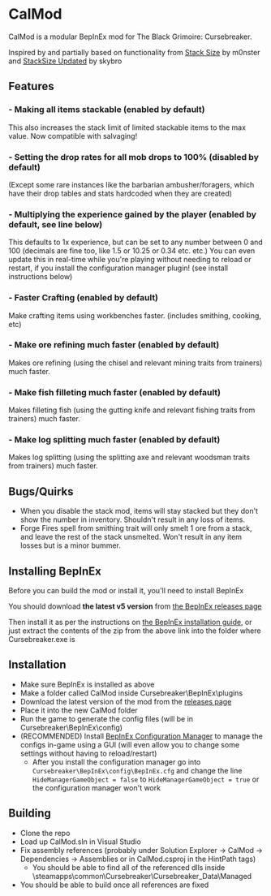# CalMod
CalMod is a modular BepInEx mod for The Black Grimoire: Cursebreaker.

Inspired by and partially based on functionality from [Stack Size](https://www.nexusmods.com/theblackgrimoirecursebreaker/mods/1) by m0nster and [StackSize Updated](https://www.nexusmods.com/theblackgrimoirecursebreaker/mods/2) by skybro

## Features
### - Making all items stackable (enabled by default)
This also increases the stack limit of limited stackable items to the max value. Now compatible with salvaging!
### - Setting the drop rates for all mob drops to 100% (disabled by default)
(Except some rare instances like the barbarian ambusher/foragers, which have their drop tables and stats hardcoded when they are created)
### - Multiplying the experience gained by the player (enabled by default, see line below)
This defaults to 1x experience, but can be set to any number between 0 and 100 (decimals are fine too, like 1.5 or 10.25 or 0.34 etc. etc.)
You can even update this in real-time while you're playing without needing to reload or restart, if you install the configuration manager plugin! (see install instructions below)
### - Faster Crafting (enabled by default)
Make crafting items using workbenches faster. (includes smithing, cooking, etc)
### - Make ore refining much faster (enabled by default)
Makes ore refining (using the chisel and relevant mining traits from trainers) much faster.
### - Make fish filleting much faster (enabled by default)
Makes filleting fish (using the gutting knife and relevant fishing traits from trainers) much faster.
### - Make log splitting much faster (enabled by default)
Makes log splitting (using the splitting axe and relevant woodsman traits from trainers) much faster.

## Bugs/Quirks
- When you disable the stack mod, items will stay stacked but they don't show the number in inventory. Shouldn't result in any loss of items.
- Forge Fires spell from smithing trait will only smelt 1 ore from a stack, and leave the rest of the stack unsmelted. Won't result in any item losses but is a minor bummer.

## Installing BepInEx
Before you can build the mod or install it, you'll need to install BepInEx

You should download **the latest v5 version** from [the BepInEx releases page](https://github.com/BepInEx/BepInEx/releases)

Then install it as per the instructions on [the BepInEx installation guide](https://docs.bepinex.dev/articles/user_guide/installation/index.html), or just extract the contents of the zip from the above link into the folder where Cursebreaker.exe is

## Installation
- Make sure BepInEx is installed as above
- Make a folder called CalMod inside Cursebreaker\BepInEx\plugins
- Download the latest version of the mod from the [releases page](https://github.com/Calynxx/Cursebreaker-CalMod/releases)
- Place it into the new CalMod folder
- Run the game to generate the config files (will be in Cursebreaker\BepInEx\config)
- (RECOMMENDED) Install [BepInEx Configuration Manager](https://github.com/BepInEx/BepInEx.ConfigurationManager) to manage the configs in-game using a GUI (will even allow you to change some settings without having to reload/restart)
  - After you install the configuration manager go into `Cursebreaker\BepInEx\config\BepInEx.cfg` and change the line `HideManagerGameObject = false` to `HideManagerGameObject = true` or the configuration manager won't work

## Building
- Clone the repo
- Load up CalMod.sln in Visual Studio
- Fix assembly references (probably under Solution Explorer -> CalMod -> Dependencies -> Assemblies or in CalMod.csproj in the HintPath tags)
  - You should be able to find all of the referenced dlls inside \steamapps\common\Cursebreaker\Cursebreaker_Data\Managed
- You should be able to build once all references are fixed
